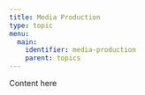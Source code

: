 ```yaml
---
title: Media Production
type: topic
menu:
  main:
    identifier: media-production
    parent: topics
---
```


Content here
